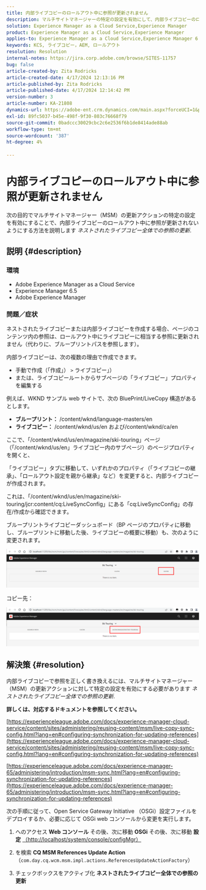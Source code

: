 ```yaml
---
title: 内部ライブコピーのロールアウト中に参照が更新されません
description: マルチサイトマネージャーの特定の設定を有効にして、内部ライブコピーのロールアウト中に参照が更新されないようにする方法を説明します
solution: Experience Manager as a Cloud Service,Experience Manager
product: Experience Manager as a Cloud Service,Experience Manager
applies-to: Experience Manager as a Cloud Service,Experience Manager 6.5,Experience Manager
keywords: KCS, ライブコピー，AEM, ロールアウト
resolution: Resolution
internal-notes: https://jira.corp.adobe.com/browse/SITES-11757
bug: false
article-created-by: Zita Rodricks
article-created-date: 4/17/2024 12:13:16 PM
article-published-by: Zita Rodricks
article-published-date: 4/17/2024 12:14:42 PM
version-number: 3
article-number: KA-21808
dynamics-url: https://adobe-ent.crm.dynamics.com/main.aspx?forceUCI=1&pagetype=entityrecord&etn=knowledgearticle&id=a8dee5dc-b3fc-ee11-a1ff-6045bd0065b6
exl-id: 89fc5037-b45e-498f-9f30-803c76668f79
source-git-commit: 0badccc30029cbc2c6e2536f6b1de8414ade88ab
workflow-type: tm+mt
source-wordcount: '387'
ht-degree: 4%

---
```


# 内部ライブコピーのロールアウト中に参照が更新されません


次の目的でマルチサイトマネージャー（MSM）の更新アクションの特定の設定を有効にすることで、内部ライブコピーのロールアウト中に参照が更新されないようにする方法を説明します *ネストされたライブコピー全体での参照の更新*.

## 説明 {#description}


### <b>環境</b>

- Adobe Experience Manager as a Cloud Service
- Experience Manager 6.5
- Adobe Experience Manager


### <b>問題／症状</b>

ネストされたライブコピーまたは内部ライブコピーを作成する場合、ページのコンテンツ内の参照は、ロールアウト中にライブコピーに相当する参照に更新されません（代わりに、ブループリントパスを参照します）。

内部ライブコピーは、次の複数の理由で作成できます。

- 手動で作成（「作成」） `>`  ライブコピー」）
- または、ライブコピールートからサブページの「ライブコピー」プロパティを編集する




例えば、WKND サンプル web サイトで、次の BluePrint/LiveCopy 構造があるとします。

- <b>ブループリント：</b> /content/wknd/language-masters/en
- <b>ライブコピー：</b> /content/wknd/us/en および/content/wknd/ca/en


ここで、「/content/wknd/us/en/magazine/ski-touring」ページ（「/content/wknd/us/en」ライブコピー内のサブページ）のページプロパティを開くと、

「ライブコピー」タブに移動して、いずれかのプロパティ（「ライブコピーの継承」、「ロールアウト設定を親から継承」など）を変更すると、内部ライブコピーが作成されます。

これは、「/content/wknd/us/en/magazine/ski-touring/jcr:content/cq:LiveSyncConfig」にある「cq:LiveSyncConfig」の存在/作成から確認できます。

ブループリントライブコピーダッシュボード（BP ページのプロパティに移動し、ブループリントに移動した後、ライブコピーの概要に移動）も、次のように変更されます。

![](assets/___afdee5dc-b3fc-ee11-a1ff-6045bd0065b6___.png)

コピー先：

![](assets/___b1dee5dc-b3fc-ee11-a1ff-6045bd0065b6___.png)




## 解決策 {#resolution}


内部ライブコピーで参照を正しく書き換えるには、マルチサイトマネージャー（MSM）の更新アクションに対して特定の設定を有効にする必要があります *ネストされたライブコピー全体での参照の更新*.

<b>詳しくは、対応するドキュメントを参照してください。</b>

[https://experienceleague.adobe.com/docs/experience-manager-cloud-service/content/sites/administering/reusing-content/msm/live-copy-sync-config.html?lang=en#configuring-synchronization-for-updating-references](https://experienceleague.adobe.com/docs/experience-manager-cloud-service/content/sites/administering/reusing-content/msm/live-copy-sync-config.html?lang=en#configuring-synchronization-for-updating-references)

[https://experienceleague.adobe.com/docs/experience-manager-65/administering/introduction/msm-sync.html?lang=en#configuring-synchronization-for-updating-references](https://experienceleague.adobe.com/docs/experience-manager-65/administering/introduction/msm-sync.html?lang=en#configuring-synchronization-for-updating-references)



次の手順に従って、Open Service Gateway Initiative （OSGi）設定ファイルをデプロイするか、必要に応じて OSGi web コンソールから変更を実行します。

1. へのアクセス <b>Web コンソール</b> その後、次に移動 <b>OSGi</b> その後、次に移動 <b>設定</b> [（http://localhost/system/console/configMgr）](http://localhost/system/console/configMgr)


2. を検索 <b>CQ MSM References Update Action</b> （`com.day.cq.wcm.msm.impl.actions.ReferencesUpdateActionFactory`）


3. チェックボックスをアクティブ化 <b>ネストされたライブコピー全体での参照の更新</b>
